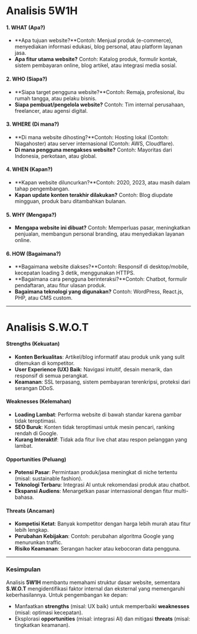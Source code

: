 # **Analisis 5W1H**

#### **1. WHAT (Apa?)**

- **Apa tujuan website?**Contoh: Menjual produk (e-commerce), menyediakan informasi edukasi, blog personal, atau platform layanan jasa.
- **Apa fitur utama website?**
  Contoh: Katalog produk, formulir kontak, sistem pembayaran online, blog artikel, atau integrasi media sosial.

#### **2. WHO (Siapa?)**

- **Siapa target pengguna website?**Contoh: Remaja, profesional, ibu rumah tangga, atau pelaku bisnis.
- **Siapa pembuat/pengelola website?**
  Contoh: Tim internal perusahaan, freelancer, atau agensi digital.

#### **3. WHERE (Di mana?)**

- **Di mana website dihosting?**Contoh: Hosting lokal (Contoh: Niagahoster) atau server internasional (Contoh: AWS, Cloudflare).
- **Di mana pengguna mengakses website?**
  Contoh: Mayoritas dari Indonesia, perkotaan, atau global.

#### **4. WHEN (Kapan?)**

- **Kapan website diluncurkan?**Contoh: 2020, 2023, atau masih dalam tahap pengembangan.
- **Kapan update konten terakhir dilakukan?**
  Contoh: Blog diupdate mingguan, produk baru ditambahkan bulanan.

#### **5. WHY (Mengapa?)**

- **Mengapa website ini dibuat?**
  Contoh: Memperluas pasar, meningkatkan penjualan, membangun personal branding, atau menyediakan layanan online.

#### **6. HOW (Bagaimana?)**

- **Bagaimana website diakses?**Contoh: Responsif di desktop/mobile, kecepatan loading 3 detik, menggunakan HTTPS.
- **Bagaimana cara pengguna berinteraksi?**Contoh: Chatbot, formulir pendaftaran, atau fitur ulasan produk.
- **Bagaimana teknologi yang digunakan?**
  Contoh: WordPress, React.js, PHP, atau CMS custom.

---

# **Analisis S.W.O.T**

#### **Strengths (Kekuatan)**

- **Konten Berkualitas**: Artikel/blog informatif atau produk unik yang sulit ditemukan di kompetitor.
- **User Experience (UX) Baik**: Navigasi intuitif, desain menarik, dan responsif di semua perangkat.
- **Keamanan**: SSL terpasang, sistem pembayaran terenkripsi, proteksi dari serangan DDoS.

#### **Weaknesses (Kelemahan)**

- **Loading Lambat**: Performa website di bawah standar karena gambar tidak teroptimasi.
- **SEO Buruk**: Konten tidak teroptimasi untuk mesin pencari, ranking rendah di Google.
- **Kurang Interaktif**: Tidak ada fitur live chat atau respon pelanggan yang lambat.

#### **Opportunities (Peluang)**

- **Potensi Pasar**: Permintaan produk/jasa meningkat di niche tertentu (misal: sustainable fashion).
- **Teknologi Terbaru**: Integrasi AI untuk rekomendasi produk atau chatbot.
- **Ekspansi Audiens**: Menargetkan pasar internasional dengan fitur multi-bahasa.

#### **Threats (Ancaman)**

- **Kompetisi Ketat**: Banyak kompetitor dengan harga lebih murah atau fitur lebih lengkap.
- **Perubahan Kebijakan**: Contoh: perubahan algoritma Google yang menurunkan traffic.
- **Risiko Keamanan**: Serangan hacker atau kebocoran data pengguna.

---

### **Kesimpulan**

Analisis **5W1H** membantu memahami struktur dasar website, sementara **S.W.O.T** mengidentifikasi faktor internal dan eksternal yang memengaruhi keberhasilannya. Untuk pengembangan ke depan:

- Manfaatkan **strengths** (misal: UX baik) untuk memperbaiki **weaknesses** (misal: optimasi kecepatan).
- Eksplorasi **opportunities** (misal: integrasi AI) dan mitigasi **threats** (misal: tingkatkan keamanan).

